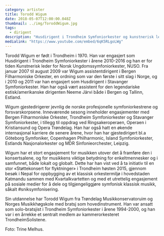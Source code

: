 ```yaml
---
category: artister
title: Torodd Wigum
date: 2018-05-07T12:00:00.048Z
thumbnail: ../img/ToroddWigum.jpg
tags:
  - dirigent
description: "Husdirigent i Trondheim Symfoniorkester og kunstnerisk leder for Trondheim Sinfonietta."
medialink: "https://www.youtube.com/embed/6qK5RLgoLWg"
---
```

Torodd Wigum er født i Trondheim i 1970. Han var engasjert som Husdirigent i Trondheim Symfoniorkester i årene 2010-2016 og han er for tiden Kunstnerisk leder for Norsk Ungdomssymfoniorkester, NUSO. Fra januar 2007 til august 2009 var Wigum assistentdirigent i Bergen Filharmoniske Orkester, en ordning som var den første i sitt slag i Norge, og i 2010 og 2011 var han engasjert som Husdirigent i Stavanger Symfoniorkester. Han har også vært assistent for den legendariske estisk/amerikanske dirigenten Neeme Järvi både i Bergen og Tallinn, Estland.

Wigum gjestedirigerer jevnlig de norske profesjonelle symfoniorkestrene og forsvarskorpsene. Inneværende sesong inneholder engasjementer med Bergen Filharmoniske Orkester, Trondheim Symfoniorkester og Stavanger Symfoniorkester, i tillegg til oppdrag ved Ringsakeroperaen, Operaen i Kristiansund og Opera Trøndelag. Han har også hatt en økende internasjonal karriere de senere årene, hvor han har gjestedirigert bl.a Göteborg Symfoniker, Copenhagen Philharmonic, Island Symfoniorkester, Estlands Nasjonalorkester og MDR Sinfonieorchester, Leipzig.

Wigum har et stort engasjement for musikken utover det å framføre den i konsertsalene, og for musikkens viktige betydning for enkeltmennesker og i samfunnet, både lokalt og globalt. Dette har han vist ved å ta initiativ til en stor «Støttekonsert for flyktninger» i Trondheim høsten 2015, gjennom besøk i Nepal for oppbygging av et klassisk orkestermiljø i hovedstaden Katmandu sammen med Kvartalkvartetten og med et utrettelig engasjement på sosiale medier for å dele og tilgjengeliggjøre symfonisk klassisk musikk, såkalt #sniksymfonisering.

Sin utdannelse har Torodd Wigum fra Trøndelag Musikkonservatoruim og Norges Musikkhøgskole med bratsj som hovedinstrument. Han var ansatt som solo-bratsjist i Trondheim Symfoniorkester i årene 1994-2000, og han var i en årrekke et sentralt medlem av kammerorkesteret TrondheimSolistene.

Foto: Trine Melhus.
